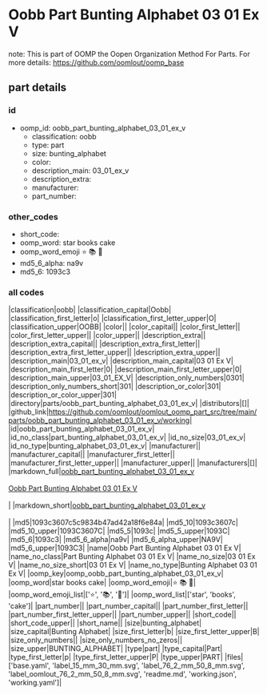 # Oobb Part Bunting Alphabet 03 01 Ex V  

note: This is part of OOMP the Oopen Organization Method For Parts. For more details: https://github.com/oomlout/oomp_base

##  part details





### id
* oomp_id: oobb_part_bunting_alphabet_03_01_ex_v
  * classification: oobb
  * type: part
  * size: bunting_alphabet
  * color: 
  * description_main: 03_01_ex_v
  * description_extra: 
  * manufacturer: 
  * part_number: 

### other_codes
* short_code: 
* oomp_word: star books cake
* oomp_word_emoji :star: :books: :cake:
* md5_6_alpha: na9v
* md5_6: 1093c3

### all codes 
|classification|oobb|
|classification_capital|Oobb|
|classification_first_letter|o|
|classification_first_letter_upper|O|
|classification_upper|OOBB|
|color||
|color_capital||
|color_first_letter||
|color_first_letter_upper||
|color_upper||
|description_extra||
|description_extra_capital||
|description_extra_first_letter||
|description_extra_first_letter_upper||
|description_extra_upper||
|description_main|03_01_ex_v|
|description_main_capital|03 01 Ex V|
|description_main_first_letter|0|
|description_main_first_letter_upper|0|
|description_main_upper|03_01_EX_V|
|description_only_numbers|0301|
|description_only_numbers_short|301|
|description_or_color|301|
|description_or_color_upper|301|
|directory|parts/oobb_part_bunting_alphabet_03_01_ex_v|
|distributors|[]|
|github_link|https://github.com/oomlout/oomlout_oomp_part_src/tree/main/parts/oobb_part_bunting_alphabet_03_01_ex_v/working|
|id|oobb_part_bunting_alphabet_03_01_ex_v|
|id_no_class|part_bunting_alphabet_03_01_ex_v|
|id_no_size|03_01_ex_v|
|id_no_type|bunting_alphabet_03_01_ex_v|
|manufacturer||
|manufacturer_capital||
|manufacturer_first_letter||
|manufacturer_first_letter_upper||
|manufacturer_upper||
|manufacturers|[]|
|markdown_full|[oobb_part_bunting_alphabet_03_01_ex_v](https://github.com/oomlout/oomlout_oomp_part_src/tree/main/parts/oobb_part_bunting_alphabet_03_01_ex_v/working)<br>[](https://github.com/oomlout/oomlout_oomp_part_src/tree/main/parts/oobb_part_bunting_alphabet_03_01_ex_v/working)<br>[Oobb Part Bunting Alphabet 03 01 Ex V](https://github.com/oomlout/oomlout_oomp_part_src/tree/main/parts/oobb_part_bunting_alphabet_03_01_ex_v/working)<br><br>|
|markdown_short|[oobb_part_bunting_alphabet_03_01_ex_v](https://github.com/oomlout/oomlout_oomp_part_src/tree/main/parts/oobb_part_bunting_alphabet_03_01_ex_v/working)<br><br>|
|md5|1093c3607c5c9834b47ad42a18f6e84a|
|md5_10|1093c3607c|
|md5_10_upper|1093C3607C|
|md5_5|1093c|
|md5_5_upper|1093C|
|md5_6|1093c3|
|md5_6_alpha|na9v|
|md5_6_alpha_upper|NA9V|
|md5_6_upper|1093C3|
|name|Oobb Part Bunting Alphabet 03 01 Ex V|
|name_no_class|Part Bunting Alphabet 03 01 Ex V|
|name_no_size|03 01 Ex V|
|name_no_size_short|03 01 Ex V|
|name_no_type|Bunting Alphabet 03 01 Ex V|
|oomp_key|oomp_oobb_part_bunting_alphabet_03_01_ex_v|
|oomp_word|star books cake|
|oomp_word_emoji|:star: :books: :cake:|
|oomp_word_emoji_list|[':star:', ':books:', ':cake:']|
|oomp_word_list|['star', 'books', 'cake']|
|part_number||
|part_number_capital||
|part_number_first_letter||
|part_number_first_letter_upper||
|part_number_upper||
|short_code||
|short_code_upper||
|short_name||
|size|bunting_alphabet|
|size_capital|Bunting Alphabet|
|size_first_letter|b|
|size_first_letter_upper|B|
|size_only_numbers||
|size_only_numbers_no_zeros||
|size_upper|BUNTING_ALPHABET|
|type|part|
|type_capital|Part|
|type_first_letter|p|
|type_first_letter_upper|P|
|type_upper|PART|
|files|['base.yaml', 'label_15_mm_30_mm.svg', 'label_76_2_mm_50_8_mm.svg', 'label_oomlout_76_2_mm_50_8_mm.svg', 'readme.md', 'working.json', 'working.yaml']|
